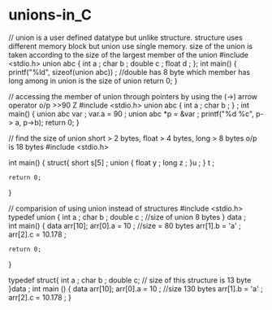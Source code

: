 # unions-in_C



// union is a user defined datatype but unlike structure. structure uses different memory block but union use single memory. size of the union is taken according to the size  of the largest member of the union
#include <stdio.h>
union abc {
    int a ;
    char b ;
    double c ;
    float d ;
};
int main() {
    printf("%ld", sizeof(union abc)) ; //double has 8 byte which member has long among in union is the size of union
    return 0;
}




// accessing the member of union through pointers by using the (->) arrow operator  o/p >>90 Z
#include <stdio.h>
union abc {
    int a ;
    char b ;
} ;
int main() {
     union abc var ;
     var.a = 90 ;
     union abc *p = &var ;
     printf("%d %c", p-> a, p->b);
     return 0;
}






// find the size of union short > 2 bytes, float > 4 bytes, long > 8 bytes  o/p is 18 bytes
#include <stdio.h>

int main() {
    struct{
        short s[5] ;
        union {
            float y ;
            long z ;
        }u ;
    } t ;

    return 0;
}






// comparision of using union instead of structures
#include <stdio.h>
typedef union {
    int a ;
    char b ;
    double c ;  //size of union 8 bytes
} data ;        
int main() {
    data arr[10];
    arr[0].a = 10 ;    //size = 80 bytes
    arr[1].b = 'a' ;
    arr[2].c = 10.178 ;
    

    return 0;
}

typedef struct{
    int a ;
    char b ;
    double c;       // size of this structure is 13 byte
}data ;
int main () 
{
    data arr[10];
    arr[0].a = 10 ;     //size 130 bytes
    arr[1].b = 'a' ;
    arr[2].c = 10.178 ;
}





